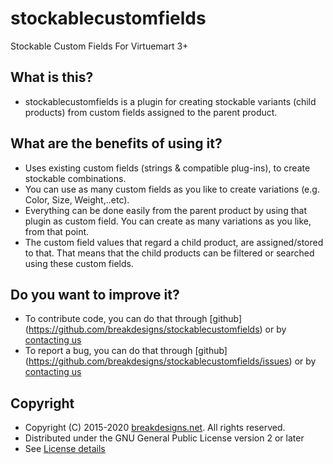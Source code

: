 stockablecustomfields
=====================

Stockable Custom Fields For Virtuemart 3+

What is this?
---------------------

* stockablecustomfields is a plugin for creating stockable variants (child products) from custom fields assigned to the parent product.


What are the benefits of using it?
---------------------
* Uses existing custom fields (strings & compatible plug-ins), to create stockable combinations.
* You can use as many custom fields as you like to create variations (e.g. Color, Size, Weight,..etc).
* Everything can be done easily from the parent product by using that plugin as custom field. You can create as many variations as you like, from that point.
* The custom field values that regard a child product, are assigned/stored to that. That means that the child products can be filtered or searched using these custom fields.


Do you want to improve it?
---------------------
* To contribute code, you can do that through [github] (https://github.com/breakdesigns/stockablecustomfields) or by [contacting us](https://breakdesigns.net/contact) 
* To report a bug, you can do that through [github] (https://github.com/breakdesigns/stockablecustomfields/issues) or by [contacting us](https://breakdesigns.net/contact) 

Copyright
---------------------
* Copyright (C) 2015-2020 [breakdesigns.net](https://breakdesigns.net). All rights reserved.
* Distributed under the GNU General Public License version 2 or later
* See [License details](https://docs.joomla.org/Joomla_Licenses)

